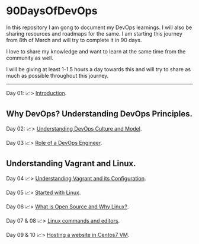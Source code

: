 # 90DaysOfDevOps
In this repository I am gong to document my DevOps learnings. I will also be sharing resources and roadmaps for the same. I am starting this journey from 8th of March and will try to complete it in 90 days.

I love to share my knowledge and want to learn at the same time from the community as well. 

I will be giving at least 1-1.5 hours a day towards this and will try to share as much as possible throughout this journey.

<hr>

Day 01: 📈> [Introduction](https://github.com/CrypticShadow01/90DaysOfDevOps/blob/main/Days/Day01.md).

## Why DevOps? Understanding DevOps Principles.

Day 02: 📈> [Understanding DevOps Culture and Model](https://github.com/PriyanshShrivastava/90DaysOfDevOps/blob/main/Days/Day02.md).

Day 03 📈> [Role of a DevOps Engineer](https://github.com/PriyanshShrivastava/90DaysOfDevOps/blob/main/Days/Day03.md).

## Understanding Vagrant and Linux.

Day 04 📈> [Understanding Vagrant and its Configuration](https://github.com/PriyanshShrivastava/90DaysOfDevOps/blob/main/Days/Day%2004.md).

Day 05 📈> [Started with Linux](https://github.com/PriyanshShrivastava/90DaysOfDevOps/blob/main/Days/Day05.md).

Day 06  📈> [What is Open Source and Why Linux?](https://github.com/PriyanshShrivastava/90DaysOfDevOps/blob/main/Days/Day06.md).

Day 07 & 08 📈> [Linux commands and editors](https://github.com/PriyanshShrivastava/90DaysOfDevOps/blob/main/Days/Day07%2608.md).

Day 09 & 10 📈> [Hosting a website in Centos7 VM](https://github.com/PriyanshShrivastava/90DaysOfDevOps/blob/main/Days/Day09%2610.md).

